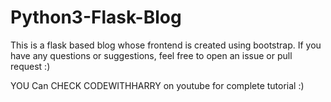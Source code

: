 # Python3-Flask-Blog
This is a flask based blog whose frontend is created using bootstrap.
If you have any questions or suggestions, feel free to open an issue or pull request :)

YOU Can CHECK  CODEWITHHARRY on youtube for complete  tutorial :)
